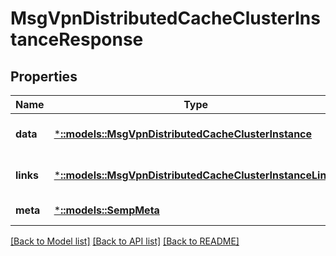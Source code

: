 # MsgVpnDistributedCacheClusterInstanceResponse

## Properties
Name | Type | Description | Notes
------------ | ------------- | ------------- | -------------
**data** | [***::models::MsgVpnDistributedCacheClusterInstance**](MsgVpnDistributedCacheClusterInstance.md) |  | [optional] [default to null]
**links** | [***::models::MsgVpnDistributedCacheClusterInstanceLinks**](MsgVpnDistributedCacheClusterInstanceLinks.md) |  | [optional] [default to null]
**meta** | [***::models::SempMeta**](SempMeta.md) |  | [default to null]

[[Back to Model list]](../README.md#documentation-for-models) [[Back to API list]](../README.md#documentation-for-api-endpoints) [[Back to README]](../README.md)


